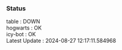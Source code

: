 ### Status


table : DOWN  
hogwarts : OK  
icy-bot : OK  
Latest Update : 2024-08-27 12:17:11.584968

